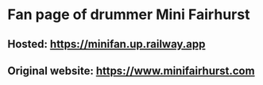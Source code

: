 # Fan page of drummer Mini Fairhurst

## Hosted: https://minifan.up.railway.app

## Original website: https://www.minifairhurst.com
